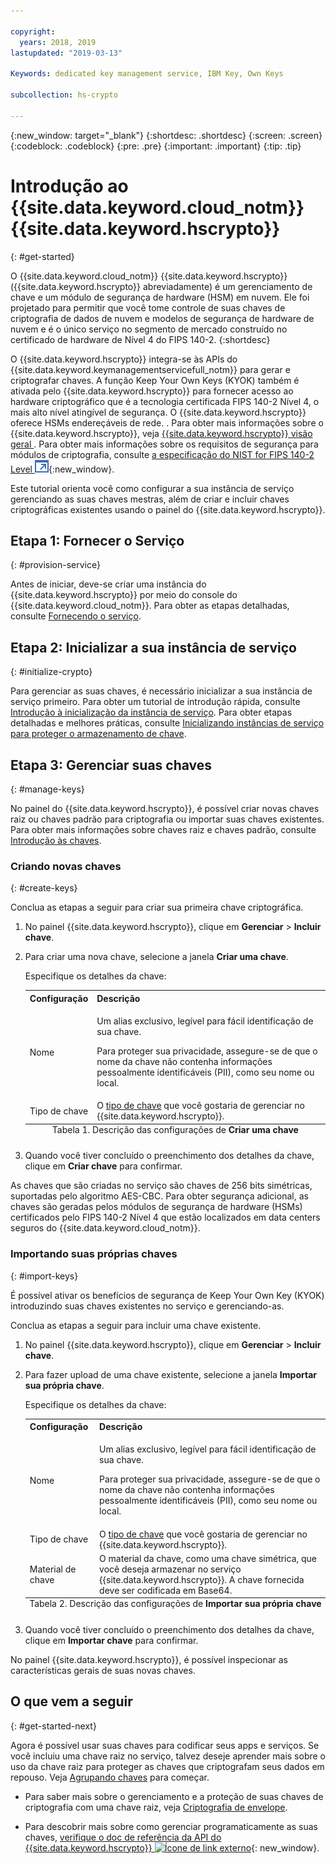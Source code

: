 ```yaml
---

copyright:
  years: 2018, 2019
lastupdated: "2019-03-13"

Keywords: dedicated key management service, IBM Key, Own Keys

subcollection: hs-crypto

---
```


{:new_window: target="_blank"}
{:shortdesc: .shortdesc}
{:screen: .screen}
{:codeblock: .codeblock}
{:pre: .pre}
{:important: .important}
{:tip: .tip}

# Introdução ao {{site.data.keyword.cloud_notm}} {{site.data.keyword.hscrypto}}
{: #get-started}

O {{site.data.keyword.cloud_notm}} {{site.data.keyword.hscrypto}} ({{site.data.keyword.hscrypto}} abreviadamente) é um gerenciamento de chave e um módulo de segurança de hardware (HSM) em nuvem. Ele foi projetado para permitir que você tome controle de suas chaves de criptografia de dados de nuvem e modelos de segurança de hardware de nuvem e é o único serviço no segmento de mercado construído no certificado de hardware de Nível 4 do FIPS 140-2.
{:shortdesc}

O {{site.data.keyword.hscrypto}} integra-se às APIs do {{site.data.keyword.keymanagementservicefull_notm}} para gerar e criptografar chaves. A função Keep Your Own Keys (KYOK) também é ativada pelo {{site.data.keyword.hscrypto}} para fornecer acesso ao hardware criptográfico que é a tecnologia certificada FIPS 140-2 Nível 4, o mais alto nível atingível de segurança. O {{site.data.keyword.hscrypto}} oferece HSMs endereçáveis de rede. <!-- and is accessible via PKCS#11 application programming interfaces (APIs) with several popular programming languages such as Java, JavaScript, Swift, and so on-->.  <!-- You can access {{site.data.keyword.hscrypto}} via an Advanced Cryptography Service Provider (ACSP) client, which communicates with the ACSP server to enable you to access the backend cryptographic resources.--> Para obter mais informações sobre o  {{site.data.keyword.hscrypto}}, veja  [ {{site.data.keyword.hscrypto}}  visão geral ](/docs/services/hs-crypto/overview.html). Para obter mais informações sobre os requisitos de segurança para módulos de criptografia, consulte [a especificação do NIST for FIPS 140-2 Level ![Ícone de link externo](image/external_link.svg "Ícone de link externo")](https://csrc.nist.gov/publications/detail/fips/140/2/final){:new_window}.

<!-- {{site.data.keyword.hscrypto}} is the cryptography that {{site.data.keyword.blockchainfull_notm}} Platform is built with. It is also a member of the {{site.data.keyword.cloud_notm}} Hyper Protect Family, including [{{site.data.keyword.cloud_notm}} Hyper Protect DBaaS ![External link icon](image/external_link.svg "External link icon")](https://cloud.ibm.com/docs/services/hypersecure-dbaas/index.html){:new_window}, {{site.data.keyword.cloud_notm}} {{site.data.keyword.hscrypto}}, [{{site.data.keyword.cloud_notm}} Container Service ![External link icon](image/external_link.svg "External link icon")](https://cloud.ibm.com/docs/containers/container_index.html){:new_window}, and [{{site.data.keyword.cloud_notm}} {{site.data.keyword.hsplatform}} ![External link icon](image/external_link.svg "External link icon")](https://cloud.ibm.com/docs/services/hypersecure-platform/index.html){:new_window}. -->

Este tutorial orienta você como configurar a sua instância de serviço gerenciando as suas chaves mestras, além de criar e incluir chaves criptográficas existentes usando o painel do {{site.data.keyword.hscrypto}}.


## Etapa 1: Fornecer o Serviço
{: #provision-service}

Antes de iniciar, deve-se criar uma instância do {{site.data.keyword.hscrypto}} por meio do console do {{site.data.keyword.cloud_notm}}. Para obter as etapas detalhadas, consulte [Fornecendo o serviço](/docs/services/hs-crypto/provision.html).

## Etapa 2: Inicializar a sua instância de serviço
{: #initialize-crypto}

Para gerenciar as suas chaves, é necessário inicializar a sua instância de serviço primeiro. Para obter um tutorial de introdução rápida, consulte [Introdução à inicialização da instância de serviço](/docs/services/hs-crypto/get_started_hsm.html). Para obter etapas detalhadas e melhores práticas, consulte [Inicializando instâncias de serviço para proteger o armazenamento de chave](/docs/services/hs-crypto/initialize_hsm.html).

## Etapa 3: Gerenciar suas chaves
{: #manage-keys}

No painel do {{site.data.keyword.hscrypto}}, é possível criar novas chaves raiz ou chaves padrão para criptografia ou importar suas chaves existentes. Para obter mais informações sobre chaves raiz e chaves padrão, consulte [Introdução às chaves](/docs/services/hs-crypto/keys_intro.html).

### Criando novas chaves
{: #create-keys}

Conclua as etapas a seguir para criar sua primeira chave criptográfica.

1. No painel {{site.data.keyword.hscrypto}}, clique em **Gerenciar** &gt; **Incluir chave**.
2. Para criar uma nova chave, selecione a janela **Criar uma chave**.

    Especifique os detalhes da chave:

    <table>
      <tr>
        <th>Configuração</th>
        <th>Descrição</th>
      </tr>
      <tr>
        <td>Nome</td>
        <td>
          <p>Um alias exclusivo, legível para fácil identificação de sua chave.</p>
          <p>Para proteger sua privacidade, assegure-se de que o nome da chave não contenha informações pessoalmente identificáveis (PII), como seu nome ou local.</p>
        </td>
      </tr>
      <tr>
        <td>Tipo de chave</td>
        <td>O <a href="/docs/services/key-protect/concepts/envelope-encryption.html#key-types">tipo de chave</a> que você gostaria de gerenciar no {{site.data.keyword.hscrypto}}.</td>
      </tr>
      <caption style="caption-side:bottom;">Tabela 1. Descrição das configurações de <b>Criar uma chave</b></caption>
    </table>

3. Quando você tiver concluído o preenchimento dos detalhes da chave, clique em **Criar chave** para confirmar.

As chaves que são criadas no serviço são chaves de 256 bits simétricas, suportadas pelo algoritmo AES-CBC. Para obter segurança adicional, as chaves são geradas pelos módulos de segurança de hardware (HSMs) certificados pelo FIPS 140-2 Nível 4 que estão localizados em data centers seguros do {{site.data.keyword.cloud_notm}}.

### Importando suas próprias chaves
{: #import-keys}

É possível ativar os benefícios de segurança de Keep Your Own Key (KYOK) introduzindo suas chaves existentes no serviço e gerenciando-as.

Conclua as etapas a seguir para incluir uma chave existente.

1. No painel {{site.data.keyword.hscrypto}}, clique em **Gerenciar** &gt; **Incluir chave**.
2. Para fazer upload de uma chave existente, selecione a janela **Importar sua própria chave**.

    Especifique os detalhes da chave:

    <table>
      <tr>
        <th>Configuração</th>
        <th>Descrição</th>
      </tr>
      <tr>
        <td>Nome</td>
        <td>
          <p>Um alias exclusivo, legível para fácil identificação de sua chave.</p>
          <p>Para proteger sua privacidade, assegure-se de que o nome da chave não contenha informações pessoalmente identificáveis (PII), como seu nome ou local.</p>
        </td>
      </tr>
      <tr>
        <td>Tipo de chave</td>
        <td>O <a href="/docs/services/key-protect/concepts/envelope-encryption.html#key-types">tipo de chave</a> que você gostaria de gerenciar no {{site.data.keyword.hscrypto}}.</td>
      </tr>
      <tr>
        <td>Material de chave</td>
        <td>O material da chave, como uma chave simétrica, que você deseja armazenar no serviço {{site.data.keyword.hscrypto}}. A chave fornecida deve ser codificada em Base64.</td>
      </tr>
      <caption style="caption-side:bottom;">Tabela 2. Descrição das configurações de <b>Importar sua própria chave</b></caption>
    </table>

3. Quando você tiver concluído o preenchimento dos detalhes da chave, clique em **Importar chave** para confirmar.

No painel {{site.data.keyword.hscrypto}}, é possível inspecionar as características gerais de suas novas chaves.

## O que vem a seguir
{: #get-started-next}

Agora é possível usar suas chaves para codificar seus apps e serviços. Se você incluiu uma chave raiz no serviço, talvez deseje aprender mais sobre o uso da chave raiz para proteger as chaves que criptografam seus dados em repouso. Veja [Agrupando chaves](/docs/services/hs-crypto/wrap-keys.html) para começar.

- Para saber mais sobre o gerenciamento e a proteção de suas chaves de criptografia com uma chave raiz, veja [Criptografia de envelope](/docs/services/key-protect/concepts/envelope-encryption.html).
<!-- - To find out more about integrating the {{site.data.keyword.hscrypto}} service with other cloud data solutions, [check out the Integrations doc](/docs/services/key-protect/integrations/integrate-services.html). -->
- Para descobrir mais sobre como gerenciar programaticamente as suas chaves, [verifique o doc de referência da API do {{site.data.keyword.hscrypto}} ![Ícone de link externo](../../icons/launch-glyph.svg "Ícone de link externo")](https://{DomainName}/apidocs/hs-crypto){: new_window}.

<!-- Complete the following steps to provision {{site.data.keyword.hscrypto}}:
1. Log in to your [IBM Cloud account ![External link icon](image/external_link.svg "External link icon")](https://cloud.ibm.com/){:new_window}.
2. Visit [{{site.data.keyword.cloud_notm}} Experimental Services ![External link icon](image/external_link.svg "External link icon")](https://cloud.ibm.com/catalog/labs/){:new_window} to see the list of services in experimental phase.
3. From the **All Categories** navigation pane on the left, click the **Security** category under **Platform**.
4. From the list of services, click the **{{site.data.keyword.hscrypto}}** tile.
5. Select the **{{site.data.keyword.hscrypto}} Lite Plan**, and click **Create** to provision an instance of {{site.data.keyword.IBM_notm}} CloudCrypto in the account, region, and resource group where you log in.-->

<!-- ## Installing ACSP client libraries -->

<!-- You can access {{site.data.keyword.hscrypto}} via an Advanced Cryptography Service Provider (ACSP) client. Complete the following steps to install the ACSP client libraries in your local environment. -->

<!-- 1. Download the installation package from the [GitHub repository ![External link icon](image/external_link.svg "External link icon")](https://github.com/ibm-developer/ibm-cloud-hyperprotectcrypto){:new_window}. In the **packages** folder, choose the installation package file that is suitable for your operation system and CPU architecture. For example, for Ubuntu on x86, choose `acsp-pkcs11-client_1.5-3.5_amd64.deb`.
2. Install the package to install the ACSP client libraries with the `dpkg` command. For example, `dpkg -i acsp-pkcs11-client_1.5-3.5_amd64.deb`. -->



<!-- ## Configuring ACSP client -->

<!-- At the current stage, {{site.data.keyword.hscrypto}} provides only self-signed certificates.

You need to configure the ACSP client to enable a proper secure communication channel (mutual TLS) to your service instance in the cloud. -->

<!-- 1. In your {{site.data.keyword.hscrypto}} service instance in {{site.data.keyword.cloud_notm}}, select **Manage** from the left navigator.
2. On the "Manage" screen, click the **Download Config** button to download the `acsp_client_credentials.uue` file.
3. Copy the `acsp_client_credentials.uue` file to the `/opt/ibm/acsp-pkcs11-client/config` directory in your local environment.
4. In the `/opt/ibm/acsp-pkcs11-client/config` directory, decode the file with the following command:
       `base64 --decode acsp_client_credentials.uue > acsp_client_credentials.tar`
5. Extract the client credentials file with the following command:
       `tar xf acsp_client_credentials.tar`
6. Move the `server-config` files into the default place with the following command:
       `mv server-config/* ./`
7. Rename the client credentials file with the following command:
       `mv acsp.properties.client acsp.properties`
8. (Optional:) Change group ID of the files with the following command:
       `chown root.pkcs11 *`
9. Enable ACSP to use the proper config for the service instance in the cloud:
       `export ACSP_P11=/opt/ibm/acsp-pkcs11-client/config/acsp.properties` -->

<!-- Now your ACSP client is operational and your {{site.data.keyword.hscrypto}} is ready to use!

For more information about ACSP client installation and configuration, see [ACSP Client Installation and Configuration Guide ![External link icon](image/external_link.svg "External link icon")](https://github.com/ibm-developer/ibm-cloud-hyperprotectcrypto/blob/master/doc/ACSP-client-config-guide.pdf){:new_window}. -->
